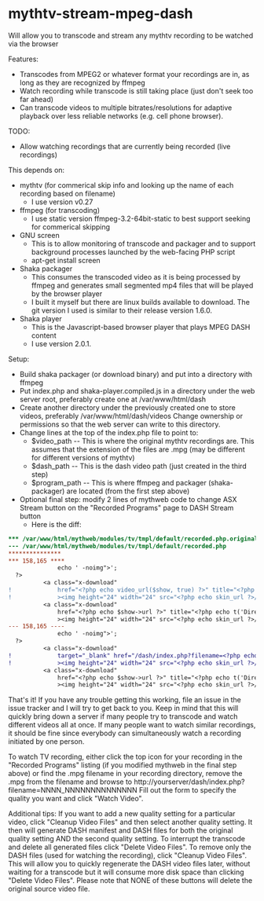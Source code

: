 # mythtv-stream-mpeg-dash
Will allow you to transcode and stream any mythtv recording to be watched via the browser

Features:
* Transcodes from MPEG2 or whatever format your recordings are in, as long as they are recognized by ffmpeg
* Watch recording while transcode is still taking place (just don't seek too far ahead)
* Can transcode videos to multiple bitrates/resolutions for adaptive playback over less reliable networks (e.g. cell phone browser).

TODO:
* Allow watching recordings that are currently being recorded (live recordings)

This depends on:
* mythtv (for commerical skip info and looking up the name of each recording based on filename)
  * I use version v0.27
* ffmpeg (for transcoding)
  * I use static version ffmpeg-3.2-64bit-static to best support seeking for commerical skipping
* GNU screen
  * This is to allow monitoring of transcode and packager and to support background processes launched by the web-facing PHP script
  * apt-get install screen
* Shaka packager
  * This consumes the transcoded video as it is being processed by ffmpeg and generates small segmented mp4 files that will be played by the browser player
  * I built it myself but there are linux builds available to download.  The git version I used is similar to their release version 1.6.0.  
* Shaka player
  * This is the Javascript-based browser player that plays MPEG DASH content
  * I use version 2.0.1.

Setup:
* Build shaka packager (or download binary) and put into a directory with ffmpeg
* Put index.php and shaka-player.compiled.js in a directory under the web server root, preferably create one at /var/www/html/dash
* Create another directory under the previously created one to store videos, preferably /var/www/html/dash/videos  Change ownership or permissions so that the web server can write to this directory.
* Change lines at the top of the index.php file to point to:
  * $video_path -- This is where the original mythtv recordings are.  This assumes that the extension of the files are .mpg (may be different for different versions of mythtv)
  * $dash_path -- This is the dash video path (just created in the third step)
  * $program_path -- This is where ffmpeg and packager (shaka-packager) are located (from the first step above)
* Optional final step: modify 2 lines of mythweb code to change ASX Stream button on the "Recorded Programs" page to DASH Stream button
  * Here is the diff:

```diff
*** /var/www/html/mythweb/modules/tv/tmpl/default/recorded.php.original
--- /var/www/html/mythweb/modules/tv/tmpl/default/recorded.php
***************
*** 158,165 ****
              echo ' -noimg">';
  ?>
          <a class="x-download"
!             href="<?php echo video_url($show, true) ?>" title="<?php echo t('ASX Stream'); ?>"
!             ><img height="24" width="24" src="<?php echo skin_url ?>/img/play_sm.png" alt="<?php echo t('ASX Stream'); ?>"></a>
          <a class="x-download"
              href="<?php echo $show->url ?>" title="<?php echo t('Direct Download'); ?>"
              ><img height="24" width="24" src="<?php echo skin_url ?>/img/video_sm.png" alt="<?php echo t('Direct Download'); ?>"></a>
--- 158,165 ----
              echo ' -noimg">';
  ?>
          <a class="x-download"
!             target="_blank" href="/dash/index.php?filename=<?php echo $show->chanid."_".gmdate('YmdHis', $show->recstartts) ?>" title="<?php echo 'DASH Stream'; ?>"
!             ><img height="24" width="24" src="<?php echo skin_url ?>/img/play_sm.png" alt="<?php echo 'DASH Stream'; ?>"></a>
          <a class="x-download"
              href="<?php echo $show->url ?>" title="<?php echo t('Direct Download'); ?>"
              ><img height="24" width="24" src="<?php echo skin_url ?>/img/video_sm.png" alt="<?php echo t('Direct Download'); ?>"></a>
```


That's it!  If you have any trouble getting this working, file an issue in the issue tracker and I will try to get back to you.  Keep in mind that this will quickly bring down a server if many people try to transcode and watch different videos all at once.  If many people want to watch similar recordings, it should be fine since everybody can simultaneously watch a recording initiated by one person.

To watch TV recording, either click the top icon for your recording in the "Recorded Programs" listing (if you modified mythweb in the final step above) or find the .mpg filename in your recording directory, remove the .mpg from the filename and browse to http://yourserver/dash/index.php?filename=NNNN_NNNNNNNNNNNNNN  Fill out the form to specify the quality you want and click "Watch Video".  

Additional tips: If you want to add a new quality setting for a particular video, click "Cleanup Video Files" and then select another quality setting.  It then will generate DASH manifest and DASH files for both the original quality setting AND the second quality setting.  To interrupt the transcode and delete all generated files click "Delete Video Files".  To remove only the DASH files (used for watching the recording), click "Cleanup Video Files".  This will allow you to quickly regenerate the DASH video files later, without waiting for a transcode but it will consume more disk space than clicking "Delete Video Files".  Please note that NONE of these buttons will delete the original source video file.
